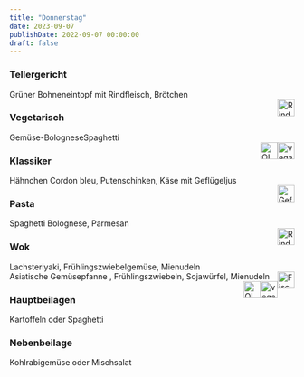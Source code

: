```yaml
---
title: "Donnerstag"
date: 2023-09-07
publishDate: 2022-09-07 00:00:00
draft: false
---
```

### Tellergericht  
<div class="flex-container">
<div>Grüner Bohneneintopf mit Rindfleisch, Brötchen</div><div margin-left="auto"><img loading="lazy" src="../images/Rind.png" style="float:right;" alt="Rind.png" height=30px></div></div>

### Vegetarisch  
<div class="flex-container">
<div>Gemüse-BologneseSpaghetti</div><div margin-left="auto"><img loading="lazy" src="../images/vegan.png" style="float:right;" alt="vegan.png" height=30px><img loading="lazy" src="../images/OLV.png" style="float:right;" alt="OLV.png" height=30px></div></div>

### Klassiker  
<div class="flex-container">
<div>Hähnchen Cordon bleu, Putenschinken, Käse mit Geflügeljus</div><div margin-left="auto"><img loading="lazy" src="../images/Geflügel.png" style="float:right;" alt="Geflügel.png" height=30px></div></div>

### Pasta  
<div class="flex-container">
<div>Spaghetti Bolognese, Parmesan</div><div margin-left="auto"><img loading="lazy" src="../images/Rind.png" style="float:right;" alt="Rind.png" height=30px></div></div>

### Wok  
<div class="flex-container">
<div>Lachsteriyaki, Frühlingszwiebelgemüse, Mienudeln</div><div margin-left="auto"><img loading="lazy" src="../images/Fisch.png" style="float:right;" alt="Fisch.png" height=30px></div></div><div class="flex-container">
<div>Asiatische Gemüsepfanne , Frühlingszwiebeln, Sojawürfel, Mienudeln</div><div margin-left="auto"><img loading="lazy" src="../images/vegan.png" style="float:right;" alt="vegan.png" height=30px><img loading="lazy" src="../images/OLV.png" style="float:right;" alt="OLV.png" height=30px></div></div>

### Hauptbeilagen  
<div class="flex-container">
<div>Kartoffeln oder Spaghetti </div><div margin-left="auto"></div></div>

### Nebenbeilage  
<div class="flex-container">
<div>Kohlrabigemüse oder Mischsalat </div><div margin-left="auto"></div></div>

